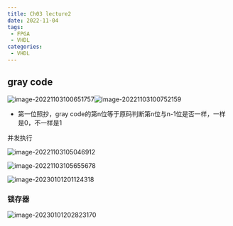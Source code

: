 ```yaml
---
title: Ch03 lecture2
date: 2022-11-04
tags:
 - FPGA
 - VHDL
categories:
 - VHDL
---
```




## gray code

![image-20221103100651757](https://markdown-1301334775.cos.eu-frankfurt.myqcloud.com/image-20221103100651757.png)![image-20221103100752159](https://markdown-1301334775.cos.eu-frankfurt.myqcloud.com/image-20221103100752159.png)

+ 第一位照抄，gray code的第n位等于原码判断第n位与n-1位是否一样，一样是0，不一样是1



并发执行

![image-20221103105046912](https://markdown-1301334775.cos.eu-frankfurt.myqcloud.com/image-20221103105046912.png)

![image-20221103105655678](https://markdown-1301334775.cos.eu-frankfurt.myqcloud.com/image-20221103105655678.png)

![image-20230101201124318](C:\Users\YHR\AppData\Roaming\Typora\typora-user-images\image-20230101201124318.png)



### 锁存器

![image-20230101202823170](https://markdown-1301334775.cos.eu-frankfurt.myqcloud.com/image-20230101202823170.png)